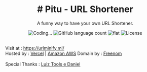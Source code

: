 

<h1 align="center"># Pitu - URL Shortener</h1>
<p align="center">
    A funny way to have your own URL Shortener.
</p>

<p align="center">
  <img alt="Coding..." src="https://img.shields.io/badge/last%20modified-today-brightgreen"/>
  <img alt="GitHub language count" src="https://img.shields.io/github/languages/count/olavomello/pitu?color=%2304D361">
  <img alt="flat" src="https://img.shields.io/badge/style-flat-green?logo=appveyor&amp;style=flat">
  <img alt="License" src="https://img.shields.io/badge/license-MIT-%2304D361"> 
</p>
<br>
Visit at : <a href="https://urlminify.ml/">https://urlminify.ml/</a>
<br>
Hosted by : <a href="vercel.com" target="_blank">Vercel</a> | <a href="aws.amazon.com" target="_blank">Amazon AWS</a>
Domain by : <a href="freenom.com" target="_blank">Freenom</a>
<br><br>
Special Thanks : <a href="https://www.luiztools.com.br/" target="_blank">Luiz Tools e Daniel</a>